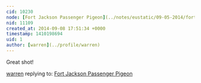 ```yaml
---
cid: 10230
node: [Fort Jackson Passenger Pigeon](../notes/eustatic/09-05-2014/fort-jackson-passenger-pigeon)
nid: 11109
created_at: 2014-09-08 17:51:34 +0000
timestamp: 1410198694
uid: 1
author: [warren](../profile/warren)
---
```


Great shot!

[warren](../profile/warren) replying to: [Fort Jackson Passenger Pigeon](../notes/eustatic/09-05-2014/fort-jackson-passenger-pigeon)

